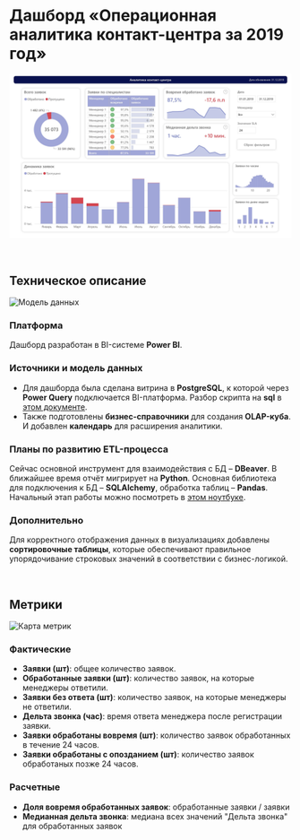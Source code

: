 # Дашборд «Операционная аналитика контакт-центра за 2019 год»
![dash](image/dash-1.jpg)

&nbsp;
## Техническое описание
![Модель данных](images/model.png) 

### Платформа
Дашборд разработан в BI-системе **Power BI**.

### Источники и модель данных
- Для дашборда была сделана витрина в **PostgreSQL**, к которой  через **Power Query**  подключается BI-платформа. Разбор скрипта на **sql** в [этом документе](). 
- Также подготовлены **бизнес-справочники** для создания **OLAP-куба**. И добавлен **календарь** для расширения аналитики.


### Планы по развитию ETL-процесса
Сейчас основной инструмент для взаимодействия с БД – **DBeaver**. В ближайшее время отчёт мигрирует на **Python**. Основная библиотека для подключения к БД – **SQLAlchemy**, обработка таблиц – **Pandas**. Начальный этап работы можно посмотреть в [этом ноутбуке](). 


### Дополнительно
Для корректного отображения данных в визуализациях добавлены **сортировочные таблицы**, которые обеспечивают правильное упорядочивание строковых значений в соответствии с бизнес-логикой.

&nbsp;
## Метрики
![Карта метрик](images/metric-map.png)
### Фактические
- **Заявки (шт)**: общее количество заявок. 
- **Обработанные заявки (шт)**: количество заявок, на которые менеджеры ответили. 
- **Заявки без ответа (шт)**: количество заявок, на которые менеджеры не ответили. 
- **Дельта звонка (час)**: время ответа менеджера после регистрации заявки. 
- **Заявки обработаны вовремя (шт)**: количество заявок обработанных в течение 24 часов. 
- **Заявки обработаны с опозданием (шт)**: количество заявок обработаных позже 24 часов. 

### Расчетные
- **Доля вовремя обработанных заявок**: обработанные заявки / заявки
- **Медианная дельта звонка**: медиана всех значений "Дельта звонка" для обработанных заявок
